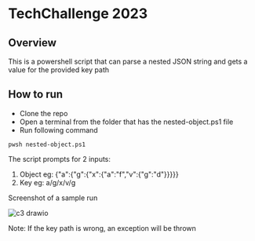 # TechChallenge 2023

## Overview 

This is a powershell script that can parse a nested JSON string and gets a value for the provided key path

## How to run

- Clone the repo
- Open a terminal from the folder that has the nested-object.ps1 file
- Run following command
```
pwsh nested-object.ps1
```

The script prompts for 2 inputs:
1. Object eg: {"a":{"g":{"x":{"a":"f","v":{"g":"d"}}}}}
2. Key    eg: a/g/x/v/g

Screenshot of a sample run

![c3 drawio](https://user-images.githubusercontent.com/42564839/227709813-92857424-4da1-458c-9fa6-c8563d2ef423.png)

Note: If the key path is wrong, an exception will be thrown
